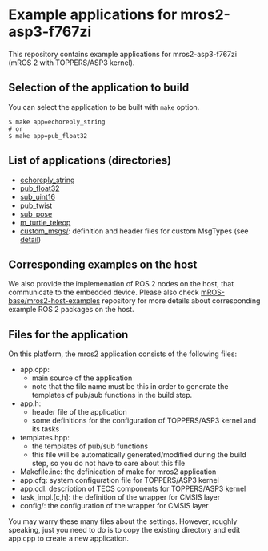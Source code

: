 # Example applications for mros2-asp3-f767zi

This repository contains example applications for mros2-asp3-f767zi (mROS 2 with TOPPERS/ASP3 kernel).

## Selection of the application to build

You can select the application to be built with `make` option.

```
$ make app=echoreply_string
# or
$ make app=pub_float32
```

## List of applications (directories)

- [echoreply_string](echoreply_string/)
- [pub_float32](pub_float32/)
- [sub_uint16](sub_uint16/)
- [pub_twist](pub_twist/)
- [sub_pose](sub_pose/)
- [m_turtle_teleop](m_turtle_teleop/)
- [custom_msgs/](custom_msgs/): definition and header files for custom MsgTypes (see [detail](../README.md#generating-header-files-for-custom-msgtypes))

## Corresponding examples on the host

We also provide the implemenation of ROS 2 nodes on the host, that communicate to the embedded device. 
Please also check [mROS-base/mros2-host-examples](https://github.com/mROS-base/mros2-host-examples) repository for more details about corresponding example ROS 2 packages on the host.

## Files for the application

On this platform, the mros2 application consists of the following files:

- app.cpp: 
  - main source of the application
  - note that the file name must be this in order to generate the templates of pub/sub functions in the build step.
- app.h: 
  - header file of the application
  - some definitions for the configuration of TOPPERS/ASP3 kernel and its tasks
- templates.hpp:
  - the templates of pub/sub functions
  - this file will be automatically generated/modified during the build step, so you do not have to care about this file
- Makefile.inc: the definication of make for mros2 application
- app.cfg: system configuration file for TOPPERS/ASP3 kernel
- app.cdl: description of TECS components for TOPPERS/ASP3 kernel
- task_impl.[c,h]: the definition of the wrapper for CMSIS layer
- config/: the configuration of the wrapper for CMSIS layer

You may warry these many files about the settings. 
However, roughly speaking, just you need to do is to copy the existing directory and edit app.cpp to create a new application.
